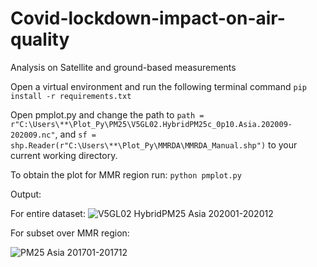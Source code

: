 # Covid-lockdown-impact-on-air-quality
Analysis on Satellite and ground-based measurements


Open a virtual environment and run the following terminal command `pip install -r requirements.txt`<br />



Open pmplot.py and change the path to `path = r"C:\Users\**\Plot_Py\PM25\V5GL02.HybridPM25c_0p10.Asia.202009-202009.nc"`,
and `sf = shp.Reader(r"C:\Users\**\Plot_Py\MMRDA\MMRDA_Manual.shp")` to your current working directory.

To obtain the plot for MMR region run: `python pmplot.py`<br />

Output:

For entire dataset:
![V5GL02 HybridPM25 Asia 202001-202012](https://user-images.githubusercontent.com/79834018/152342049-dfb9ecc3-83a8-4609-ab1f-4f37f9c65515.png)

For subset over MMR region:

![PM25 Asia 201701-201712](https://user-images.githubusercontent.com/79834018/152342108-c25e6566-56de-4b7f-bcf0-95dd33725128.png)
